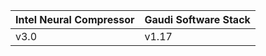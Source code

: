 
<table>
    <thead>
        <tr>
            <th>Intel Neural Compressor</th>
            <th>Gaudi Software Stack</th>
        </tr>
    </thead>
    <tbody>
        <tr>
            <td>v3.0</td>
            <td>v1.17</td>
        </tr>
    </tbody>
</table>
